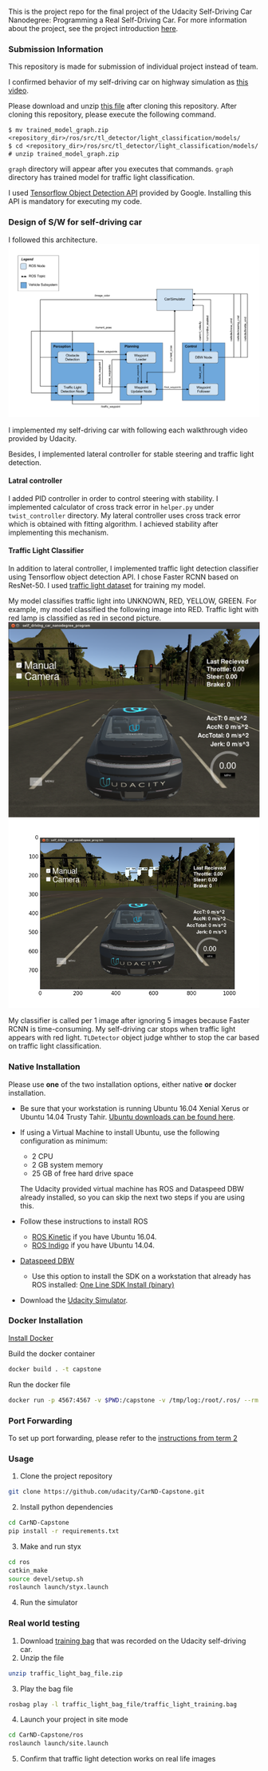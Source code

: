 This is the project repo for the final project of the Udacity Self-Driving Car Nanodegree: Programming a Real Self-Driving Car. For more information about the project, see the project introduction [here](https://classroom.udacity.com/nanodegrees/nd013/parts/6047fe34-d93c-4f50-8336-b70ef10cb4b2/modules/e1a23b06-329a-4684-a717-ad476f0d8dff/lessons/462c933d-9f24-42d3-8bdc-a08a5fc866e4/concepts/5ab4b122-83e6-436d-850f-9f4d26627fd9).

### Submission Information
This repository is made for submission of individual project instead of team.

I confirmed behavior of my self-driving car on highway simulation as [this video](https://youtu.be/jJXaa9XFqFg).

Please download and unzip [this file](https://drive.google.com/open?id=1wwX2uOc1iO24zfdw_8rlBXHy_0CHNu-j) after cloning this repository.
After cloning this repository, please execute the following command.
```
$ mv trained_model_graph.zip <repository_dir>/ros/src/tl_detector/light_classification/models/
$ cd <repository_dir>/ros/src/tl_detector/light_classification/models/
# unzip trained_model_graph.zip
```

`graph` directory will appear after you executes that commands.
`graph` directory has trained model for traffic light classification.


I used [Tensorflow Object Detection API](https://github.com/tensorflow/models/tree/master/research/object_detection) provided by Google.
Installing this API is mandatory for executing my code.

### Design of S/W for self-driving car
I followed this architecture.
![architecture](./imgs/architecture.png "Architecture")

I implemented my self-driving car with following each walkthrough video provided by Udacity.

Besides, I implemented lateral controller for stable steering and traffic light detection.

#### Latral controller
I added PID controller in order to control steering with stability. I implemented calculator of cross track error in `helper.py` under `twist_controller` directory. My lateral controller uses cross track error which is obtained with fitting algorithm. I achieved stability after implementing this mechanism.


#### Traffic Light Classifier
In addition to lateral controller, I implemented traffic light detection classifier using Tensorflow object detection API. I chose Faster RCNN based on ResNet-50. I used [traffic light dataset](https://hci.iwr.uni-heidelberg.de/node/6132) for training my model.

My model classifies traffic light into UNKNOWN, RED, YELLOW, GREEN. For example, my model classified the following image into RED. Traffic light with red lamp is classified as red in second picture.
![original_tl](./imgs/original_traffic_light.png "Original Sample")
![classified_tl](./imgs/traffic_classification.png "Traffic Light Detection")


My classifier is called per 1 image after ignoring 5 images because Faster RCNN is time-consuming.
My self-driving car stops when traffic light appears with red light. `TLDetector` object judge whther to stop the car based on traffic light classification.


### Native Installation

Please use **one** of the two installation options, either native **or** docker installation.

* Be sure that your workstation is running Ubuntu 16.04 Xenial Xerus or Ubuntu 14.04 Trusty Tahir. [Ubuntu downloads can be found here](https://www.ubuntu.com/download/desktop).
* If using a Virtual Machine to install Ubuntu, use the following configuration as minimum:
  * 2 CPU
  * 2 GB system memory
  * 25 GB of free hard drive space

  The Udacity provided virtual machine has ROS and Dataspeed DBW already installed, so you can skip the next two steps if you are using this.

* Follow these instructions to install ROS
  * [ROS Kinetic](http://wiki.ros.org/kinetic/Installation/Ubuntu) if you have Ubuntu 16.04.
  * [ROS Indigo](http://wiki.ros.org/indigo/Installation/Ubuntu) if you have Ubuntu 14.04.
* [Dataspeed DBW](https://bitbucket.org/DataspeedInc/dbw_mkz_ros)
  * Use this option to install the SDK on a workstation that already has ROS installed: [One Line SDK Install (binary)](https://bitbucket.org/DataspeedInc/dbw_mkz_ros/src/81e63fcc335d7b64139d7482017d6a97b405e250/ROS_SETUP.md?fileviewer=file-view-default)
* Download the [Udacity Simulator](https://github.com/udacity/CarND-Capstone/releases).

### Docker Installation
[Install Docker](https://docs.docker.com/engine/installation/)

Build the docker container
```bash
docker build . -t capstone
```

Run the docker file
```bash
docker run -p 4567:4567 -v $PWD:/capstone -v /tmp/log:/root/.ros/ --rm -it capstone
```

### Port Forwarding
To set up port forwarding, please refer to the [instructions from term 2](https://classroom.udacity.com/nanodegrees/nd013/parts/40f38239-66b6-46ec-ae68-03afd8a601c8/modules/0949fca6-b379-42af-a919-ee50aa304e6a/lessons/f758c44c-5e40-4e01-93b5-1a82aa4e044f/concepts/16cf4a78-4fc7-49e1-8621-3450ca938b77)

### Usage

1. Clone the project repository
```bash
git clone https://github.com/udacity/CarND-Capstone.git
```

2. Install python dependencies
```bash
cd CarND-Capstone
pip install -r requirements.txt
```
3. Make and run styx
```bash
cd ros
catkin_make
source devel/setup.sh
roslaunch launch/styx.launch
```
4. Run the simulator

### Real world testing
1. Download [training bag](https://s3-us-west-1.amazonaws.com/udacity-selfdrivingcar/traffic_light_bag_file.zip) that was recorded on the Udacity self-driving car.
2. Unzip the file
```bash
unzip traffic_light_bag_file.zip
```
3. Play the bag file
```bash
rosbag play -l traffic_light_bag_file/traffic_light_training.bag
```
4. Launch your project in site mode
```bash
cd CarND-Capstone/ros
roslaunch launch/site.launch
```
5. Confirm that traffic light detection works on real life images

